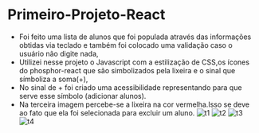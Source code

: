# Primeiro-Projeto-React
* Foi feito uma lista de alunos que foi populada através das informações obtidas via teclado e também foi colocado uma validação caso o usuário não digite nada,
* Utilizei nesse projeto o Javascript  com a estilização de CSS,os ícones do phosphor-react que são simbolizados pela lixeira e o sinal que símboliza a soma(+),
* No sinal de + foi criado uma acessibilidade representando para que serve esse símbolo (adicionar alunos).
* Na terceira imagem percebe-se a lixeira na cor vermelha.Isso se deve ao fato que ela foi selecionada para excluir um aluno.
![t1](https://user-images.githubusercontent.com/98665329/188034583-b8690ef5-1ebc-48ac-b35a-0ebcb3fda630.png)
![t2](https://user-images.githubusercontent.com/98665329/188034637-d6a1931d-5101-43e5-943c-c36757a49ca4.png)
![t3](https://user-images.githubusercontent.com/98665329/188034665-46226eb3-085c-4f98-9332-d2429d44bc0f.png)
![t4](https://user-images.githubusercontent.com/98665329/188034675-79a85048-6a74-4ab2-904d-2f477a504572.png)




